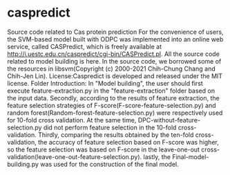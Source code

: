 # caspredict
Source code related to Cas protein prediction
For the convenience of users, the SVM-based model built with ODPC was implemented into an online web service, called CASPredict, which is freely available at http://i.uestc.edu.cn/caspredict/cgi-bin/CASPredict.pl. All the source code related to model building is here. In the source code, we borrowed some of the resources in libsvm(Copyright (c) 2000-2021 Chih-Chung Chang and Chih-Jen Lin).
License:Caspredict is developed and released under the MIT license. 
Folder Introduction: In "Model building", the user should first execute feature-extraction.py in the "feature-extraction" folder based on the input data. Secondly, according to the results of feature extraction, the feature selection strategies of F-score(F-score-feature-selection.py) and random forest(Random-forest-feature-selection.py) were respectively used for 10-fold cross validation. At the same time, DPC-without-feature-selection.py did not perform feature selection in the 10-fold cross-validation. Thirdly, comparing the results obtained by the ten-fold cross-validation, the accuracy of feature selection based on F-score was higher, so the feature selection was based on F-score in the leave-one-out cross-validation(leave-one-out-feature-selection.py). lastly, the Final-model-building.py was used for the construction of the final model. 
